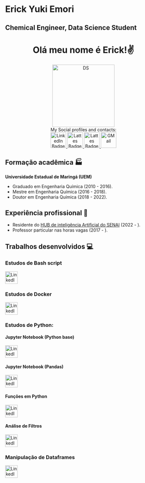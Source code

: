 
# Erick Yuki Emori
## Chemical Engineer, Data Science Student
<div align="center">
    
# Olá meu nome é Erick!:v:
    
</div>
<div id="main" align="center">
    <img src="https://cdn-icons-png.flaticon.com/512/2029/2029249.png" alt="DS" width = 200/><br /> 
    My Social profiles and contacts:
</div>
<div id="badges" align="center">
  <a href="https://www.linkedin.com/in/erick-emori-9016b6b3/">
  <img src="https://cdn-icons-png.flaticon.com/512/174/174857.png" alt="LinkedIn Badge" width = 50/>
  </a>
  <a href="http://lattes.cnpq.br/6139643584210774">
  <img src="http://paginapessoal.utfpr.edu.br/jlrebelatto/icon_Lattest.png/image" alt="Lattes Badge" width = 50/>
</a>
  <a href="https://www.instagram.com/erickyukiemori/">
  <img src="https://upload.wikimedia.org/wikipedia/commons/thumb/a/a5/Instagram_icon.png/600px-Instagram_icon.png" alt="Lattes Badge" width = 50/>
</a>
    <a href="mailto:erickyukiemori@gmail.com">
    <img src="https://cdn-icons-png.flaticon.com/512/5968/5968534.png" alt="GMail" width = 50/>
</a>
</div>


## Formação acadêmica :factory:
**Universidade Estadual de Maringá (UEM)**  
* Graduado em Engenharia Química (2010 - 2016).  
* Mestre em Engenharia Química (2016 - 2018).  
* Doutor em Engenharia Química (2018 - 2022). 

## Experiência profissional :brain:
* Residente do [HUB de inteligência Artificial do SENAI](https://www.senaipr.org.br/tecnologiaeinovacao/nossarede/hubia/) (2022 - ).
* Professor particular nas horas vagas (2017 - ).

## Trabalhos desenvolvidos :computer:

### Estudos de Bash script 
<div id="badges" align="left">
  <a href="https://github.com/Erickemori/StudyProjects/tree/main/Modulo_01">
  <img src="https://cdn3.iconfinder.com/data/icons/developer-files-2-add-on/48/v-55-512.png" alt="LinkedIn Badge" width = 40/>
</a></div>
    
### Estudos de Docker
<div id="badges" align="left">
  <a href="https://github.com/Erickemori/StudyProjects/tree/main/Modulo_02/Docker/Dockerfile">
  <img src="https://www.docker.com/wp-content/uploads/2022/03/vertical-logo-monochromatic.png" alt="LinkedIn Badge" width = 40/>
</a></div>

### Estudos de Python:  
#### Jupyter Notebook (Python base)
<div id="badges" align="left">
  <a href="https://github.com/Erickemori/StudyProjects/blob/main/Modulo_02/Jupyter/Exercicios_Jupyter%20(Python%20puro).ipynb">
  <img src="https://invitedresearcher.com/wp-content/uploads/2021/04/JUPYTER_04-INVITED-RESEARCHER-JUPYTERTHEME.png" alt="LinkedIn Badge" width = 40/>
</a></div>
  
#### Jupyter Notebook (Pandas)  
<div id="badges" align="left">
  <a href="https://github.com/Erickemori/StudyProjects/blob/main/Modulo_02/Jupyter/Exercicios_Jupyter%20(Pandas).ipynb">
  <img src="https://pandas.pydata.org/static/img/pandas_mark.svg" alt="LinkedIn Badge" width = 40/>
</a></div>  

#### Funções em Python 
<div id="badges" align="left">
  <a href="https://github.com/Erickemori/StudyProjects/blob/main/Modulo_02/Jupyter/Exercicios_Func.ipynb">
  <img src="https://cdn-icons-png.flaticon.com/512/5968/5968350.png" alt="LinkedIn Badge" width = 40/>
</a></div>  


#### Análise de Filtros
<div id="badges" align="left">
  <a href="https://github.com/Erickemori/StudyProjects/blob/main/Modulo_02/Jupyter/Exercicios_Filtros.ipynb">
  <img src="https://cdn-icons-png.flaticon.com/512/5968/5968350.png" alt="LinkedIn Badge" width = 40/>
</a></div>  

### Manipulação de Dataframes
<div id="badges" align="left">
  <a href="https://github.com/Erickemori/StudyProjects/blob/main/Modulo_02/Jupyter/Exercicios_Aula11.ipynb">
  <img src="https://pandas.pydata.org/static/img/pandas_mark.svg" alt="LinkedIn Badge" width = 40/>
</a></div>  

